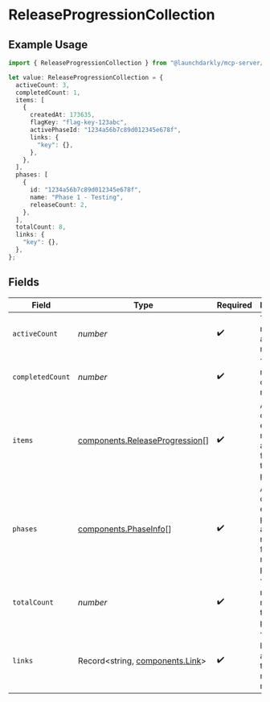# ReleaseProgressionCollection

## Example Usage

```typescript
import { ReleaseProgressionCollection } from "@launchdarkly/mcp-server/models/components";

let value: ReleaseProgressionCollection = {
  activeCount: 3,
  completedCount: 1,
  items: [
    {
      createdAt: 173635,
      flagKey: "flag-key-123abc",
      activePhaseId: "1234a56b7c89d012345e678f",
      links: {
        "key": {},
      },
    },
  ],
  phases: [
    {
      id: "1234a56b7c89d012345e678f",
      name: "Phase 1 - Testing",
      releaseCount: 2,
    },
  ],
  totalCount: 8,
  links: {
    "key": {},
  },
};
```

## Fields

| Field                                                                            | Type                                                                             | Required                                                                         | Description                                                                      | Example                                                                          |
| -------------------------------------------------------------------------------- | -------------------------------------------------------------------------------- | -------------------------------------------------------------------------------- | -------------------------------------------------------------------------------- | -------------------------------------------------------------------------------- |
| `activeCount`                                                                    | *number*                                                                         | :heavy_check_mark:                                                               | The number of active releases                                                    | 3                                                                                |
| `completedCount`                                                                 | *number*                                                                         | :heavy_check_mark:                                                               | The number of completed releases                                                 | 1                                                                                |
| `items`                                                                          | [components.ReleaseProgression](../../models/components/releaseprogression.md)[] | :heavy_check_mark:                                                               | A list of details for each release, across all flags, for this release pipeline  |                                                                                  |
| `phases`                                                                         | [components.PhaseInfo](../../models/components/phaseinfo.md)[]                   | :heavy_check_mark:                                                               | A list of details for each phase, across all releases, for this release pipeline |                                                                                  |
| `totalCount`                                                                     | *number*                                                                         | :heavy_check_mark:                                                               | The total number of releases for this release pipeline                           | 8                                                                                |
| `links`                                                                          | Record<string, [components.Link](../../models/components/link.md)>               | :heavy_check_mark:                                                               | The location and content type of related resources                               |                                                                                  |